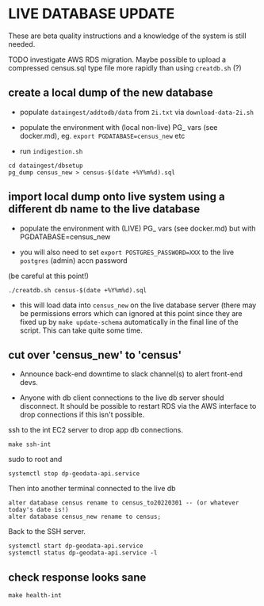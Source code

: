 # LIVE DATABASE UPDATE

These are beta quality instructions and a knowledge of the system is still
needed.

TODO investigate AWS RDS migration.  Maybe possible to upload a compressed census.sql type file more rapidly than using `creatdb.sh` (?)

## create a local dump of the new database

* populate `dataingest/addtodb/data` from `2i.txt` via `download-data-2i.sh`

* populate the environment with (local non-live) PG_ vars (see docker.md), 
  eg. `export PGDATABASE=census_new` etc

* run `indigestion.sh`

```
cd dataingest/dbsetup
pg_dump census_new > census-$(date +%Y%m%d).sql
```

## import local dump onto live system using a different db name to the live database

* populate the environment with (LIVE) PG_ vars (see docker.md) but with PGDATABASE=census_new 

* you will also need to set `export POSTGRES_PASSWORD=XXX` to the live `postgres` (admin) accn password

(be careful at this point!)

```
./creatdb.sh census-$(date +%Y%m%d).sql
```

* this will load data into `census_new` on the live database server (there may be permissions errors which can ignored at this point since they are fixed up by `make update-schema` automatically in the final line of the script.  This can take quite some time.

## cut over 'census_new' to 'census'

* Announce back-end downtime to slack channel(s) to alert front-end devs.

* Anyone with db client connections to the live db server should disconnect. It should be possible to restart RDS via the AWS interface to drop connections if this isn't possible.

ssh to the int EC2 server to drop app db connections.

```
make ssh-int
```

sudo to root and

```
systemctl stop dp-geodata-api.service
```

Then into another terminal connected to the live db
```
alter database census rename to census_to20220301 -- (or whatever today's date is!)
alter database census_new rename to census;
```

Back to the SSH server.

```
systemctl start dp-geodata-api.service
systemctl status dp-geodata-api.service -l

```

## check response looks sane

```
make health-int
```

